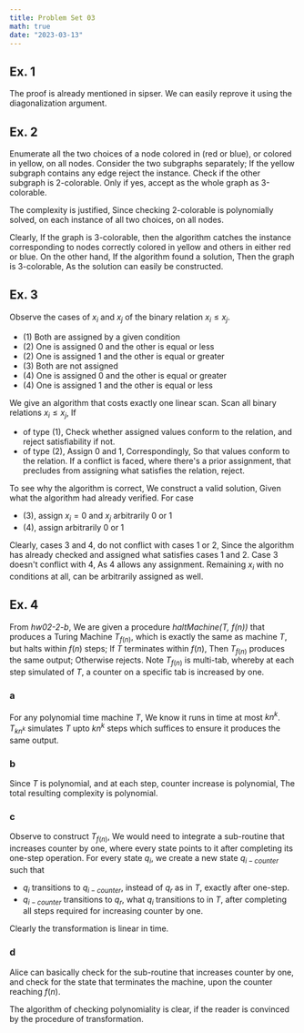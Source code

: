 ```yaml
---
title: Problem Set 03
math: true
date: "2023-03-13"
---
```


## Ex. 1
The proof is already mentioned in sipser. We can easily reprove it using the diagonalization argument.


## Ex. 2
Enumerate all the two choices of a node colored in (red or blue), or colored in yellow, on all nodes. Consider the two subgraphs separately; If the yellow subgraph contains any edge reject the instance. Check if the other subgraph is 2-colorable. Only if yes, accept as the whole graph as 3-colorable.

The complexity is justified, Since checking 2-colorable is polynomially solved, on each instance of all two choices, on all nodes.

Clearly, If the graph is 3-colorable, then the algorithm catches the instance corresponding to nodes correctly colored in yellow and others in either red or blue. On the other hand, If the algorithm found a solution, Then the graph is 3-colorable, As the solution can easily be constructed.


## Ex. 3
Observe the cases of $x_i$ and $x_j$ of the binary relation $x_i \leq x_j$.

- (1) Both are assigned by a given condition
- (2) One is assigned 0 and the other is equal or less
- (2) One is assigned 1 and the other is equal or greater
- (3) Both are not assigned
- (4) One is assigned 0 and the other is equal or greater
- (4) One is assigned 1 and the other is equal or less

We give an algorithm that costs exactly one linear scan. Scan all binary relations $x_i \leq x_j$, If

- of type (1), Check whether assigned values conform to the relation, and reject satisfiability if not.
- of type (2), Assign 0 and 1, Correspondingly, So that values conform to the relation. If a conflict is faced, where there's a prior assignment, that precludes from assigning what satisfies the relation, reject.

To see why the algorithm is correct, We construct a valid solution, Given what the algorithm had already verified. For case
- (3), assign $x_i = 0$ and $x_j$ arbitrarily $0$ or $1$
- (4), assign arbitrarily $0$ or $1$

Clearly, cases $3$ and $4$, do not conflict with cases $1$ or $2$, Since the algorithm has already checked and assigned what satisfies cases $1$ and $2$. Case $3$ doesn't conflict with $4$, As $4$ allows any assignment. Remaining $x_i$ with no conditions at all, can be arbitrarily assigned as well.


## Ex. 4

From _hw02-2-b_, We are given a procedure _haltMachine(T, f(n))_ that produces a Turing Machine $T_{f(n)}$, which is exactly the same as machine $T$, but halts within $f(n)$ steps; If $T$ terminates within $f(n)$, Then $T_{f(n)}$ produces the same output; Otherwise rejects. Note $T_{f(n)}$ is multi-tab, whereby at each step simulated of $T$, a counter on a specific tab is increased by one.

### a
For any polynomial time machine $T$, We know it runs in time at most $kn^k$. $T_{kn^k}$ simulates $T$ upto $kn^k$ steps which suffices to ensure it produces the same output.

### b
Since $T$ is polynomial, and at each step, counter increase is polynomial, The total resulting complexity is polynomial.

### c
Observe to construct $T_{f(n)}$, We would need to integrate a sub-routine that increases counter by one, where every state points to it after completing its one-step operation. For every state $q_i$, we create a new state $q_{i-counter}$ such that
- $q_i$ transitions to $q_{i-counter}$, instead of $q_r$ as in $T$, exactly after one-step.
- $q_{i-counter}$ transitions to $q_r$, what $q_i$ transitions to in $T$, after completing all steps required for increasing counter by one.

Clearly the transformation is linear in time.

### d
Alice can basically check for the sub-routine that increases counter by one, and check for the state that terminates the machine, upon the counter reaching $f(n)$.

The algorithm of checking polynomiality is clear, if the reader is convinced by the procedure of transformation.

